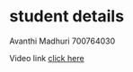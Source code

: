 # student details 
Avanthi Madhuri
700764030

Video link
[click here](https://drive.google.com/file/d/1zRiIrOBbMsdybQGIDChukOoXgWLEo_6z/view?usp=sharing)
